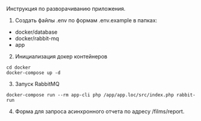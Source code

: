 Инструкция по разворачиванию приложения. 

1) Создать файлы .env по формам .env.example в папках:
  - docker/database
  - docker/rabbit-mq
  - app

2) Инициализация докер контейнеров
```apacheconf
cd docker 
docker-compose up -d
```

3) Запуск RabbitMQ
```
docker-compose run --rm app-cli php /app/app.loc/src/index.php rabbit-run
```

4) Форма для запроса асинхронного отчета по адресу /films/report.
